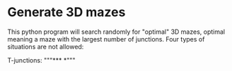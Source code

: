 # Generate 3D mazes

This python program will search randomly for "optimal" 3D mazes, optimal meaning a maze with the largest number of junctions.  Four types of situations are not allowed:

T-junctions:
"""***
 *"""


